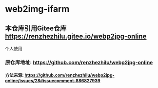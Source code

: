 # web2img-ifarm
## 本仓库引用Gitee仓库 https://renzhezhilu.gitee.io/webp2jpg-online
个人使用
### 原仓库地址: https://github.com/renzhezhilu/webp2jpg-online
#### 方法来源: https://github.com/renzhezhilu/webp2jpg-online/issues/28#issuecomment-886827939
